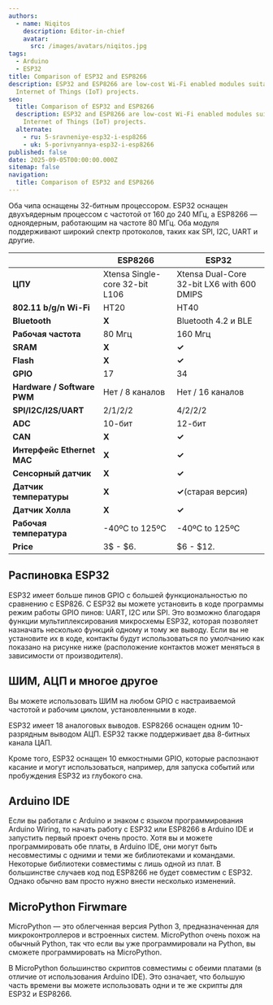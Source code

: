 ```yaml
---
authors:
  - name: Niqitos
    description: Editor-in-chief
    avatar:
      src: /images/avatars/niqitos.jpg
tags:
  - Arduino
  - ESP32
title: Comparison of ESP32 and ESP8266
description: ESP32 and ESP8266 are low-cost Wi-Fi enabled modules suitable for
  Internet of Things (IoT) projects.
seo:
  title: Comparison of ESP32 and ESP8266
  description: ESP32 and ESP8266 are low-cost Wi-Fi enabled modules suitable for
    Internet of Things (IoT) projects.
  alternate:
    - ru: 5-sravneniye-esp32-i-esp8266
    - uk: 5-porivnyannya-esp32-i-esp8266
published: false
date: 2025-09-05T00:00:00.000Z
sitemap: false
navigation:
  title: Comparison of ESP32 and ESP8266
---
```


Оба чипа оснащены 32-битным процессором. ESP32 оснащен двухъядерным процессом с частотой от 160 до 240 МГц, а ESP8266 — одноядерным, работающим на частоте 80 МГц. Оба модуля поддерживают широкий спектр протоколов, таких как SPI, I2C, UART и другие.

|                             | **ESP8266**                    | **ESP32**                                  |
| --------------------------- | ------------------------------ | ------------------------------------------ |
| **ЦПУ**                     | Xtensa Single-core 32-bit L106 | Xtensa Dual-Core 32-bit LX6 with 600 DMIPS |
| **802.11 b/g/n Wi-Fi**      | HT20                           | HT40                                       |
| **Bluetooth**               | **X**                          | Bluetooth 4.2 и BLE                        |
| **Рабочая частота**         | 80 Мгц                         | 160 Мгц                                    |
| **SRAM**                    | **X**                          | **✓**                                      |
| **Flash**                   | **X**                          | **✓**                                      |
| **GPIO**                    | 17                             | 34                                         |
| **Hardware / Software PWM** | Нет / 8 каналов                | Нет / 16 каналов                           |
| **SPI/I2C/I2S/UART**        | 2/1/2/2                        | 4/2/2/2                                    |
| **ADC**                     | 10-бит                         | 12-бит                                     |
| **CAN**                     | **X**                          | **✓**                                      |
| **Интерфейс Ethernet MAC**  | **X**                          | **✓**                                      |
| **Сенсорный датчик**        | **X**                          | **✓**                                      |
| **Датчик температуры**      | **X**                          | **✓**(старая версия)                       |
| **Датчик Холла**            | **X**                          | **✓**                                      |
| **Рабочая температура**     | -40ºC to 125ºC                 | -40ºC to 125ºC                             |
| **Price**                   | 3$ - $6.                       | $6 - $12.                                  |

## Распиновка ESP32

ESP32 имеет больше пинов GPIO с большей функциональностью по сравнению с ESP826. С ESP32 вы можете установить в коде программы режим работы GPIO пинов: UART, I2C или SPI. Это возможно благодаря функции мультиплексирования микросхемы ESP32, которая позволяет назначать несколько функций одному и тому же выводу. Если вы не установите их в коде, контакты будут использоваться по умолчанию как показано на рисунке ниже (расположение контактов может меняться в зависимости от производителя).

## ШИМ, АЦП и многое другое

Вы можете использовать ШИМ на любом GPIO с настраиваемой частотой и рабочим циклом, установленными в коде.

ESP32 имеет 18 аналоговых выводов. ESP8266 оснащен одним 10-разрядным выводом АЦП. ESP32 также поддерживает два 8-битных канала ЦАП.

Кроме того, ESP32 оснащен 10 емкостными GPIO, которые распознают касание и могут использоваться, например, для запуска событий или пробуждения ESP32 из глубокого сна.

## Arduino IDE

Если вы работали с Arduino и знаком с языком программирования Arduino Wiring, то начать работу с ESP32 или ESP8266 в Arduino IDE и запустить первый проект очень просто.
Хотя вы и можете программировать обе платы, в Arduino IDE, они могут быть несовместимы с одними и теми же библиотеками и командами. Некоторые библиотеки совместимы с лишь одной из плат. В большинстве случаев код под ESP8266 не будет совместим с ESP32. Однако обычно вам просто нужно внести несколько изменений.

## MicroPython Firwmare

MicroPython — это облегченная версия Python 3, предназначенная для микроконтроллеров и встроенных систем. MicroPython очень похож на обычный Python, так что если вы уже программировали на Python, вы сможете программировать на MicroPython.

В MicroPython большинство скриптов совместимы с обеими платами (в отличие от использования Arduino IDE). Это означает, что большую часть времени вы можете использовать одни и те же скрипты для ESP32 и ESP8266.
